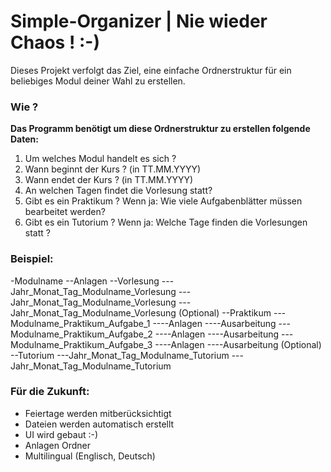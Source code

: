 # Simple-Organizer | Nie wieder Chaos ! :-)

Dieses Projekt verfolgt das Ziel, eine einfache Ordnerstruktur für ein beliebiges Modul deiner Wahl zu erstellen.

### Wie ? 

<b>Das Programm benötigt um diese Ordnerstruktur zu erstellen folgende Daten:</b>

1. Um welches Modul handelt es sich ?
1. Wann beginnt der Kurs ? (in TT.MM.YYYY)
2. Wann endet der Kurs ? (in TT.MM.YYYY)
3. An welchen Tagen findet die Vorlesung statt?
4. Gibt es ein Praktikum ? Wenn ja: Wie viele Aufgabenblätter müssen bearbeitet werden? 
5. Gibt es ein Tutorium ? Wenn ja: Welche Tage finden die Vorlesungen statt ?

### Beispiel:

-Modulname
--Anlagen
--Vorlesung
---Jahr_Monat_Tag_Modulname_Vorlesung
---Jahr_Monat_Tag_Modulname_Vorlesung
---Jahr_Monat_Tag_Modulname_Vorlesung
(Optional)
--Praktikum
---Modulname_Praktikum_Aufgabe_1
----Anlagen
----Ausarbeitung
---Modulname_Praktikum_Aufgabe_2
----Anlagen
----Ausarbeitung
---Modulname_Praktikum_Aufgabe_3
----Anlagen
----Ausarbeitung
(Optional)
--Tutorium
---Jahr_Monat_Tag_Modulname_Tutorium
---Jahr_Monat_Tag_Modulname_Tutorium

### Für die Zukunft:
- Feiertage werden mitberücksichtigt
- Dateien werden automatisch erstellt
- UI wird gebaut :-)
- Anlagen Ordner
- Multilingual (Englisch, Deutsch)
